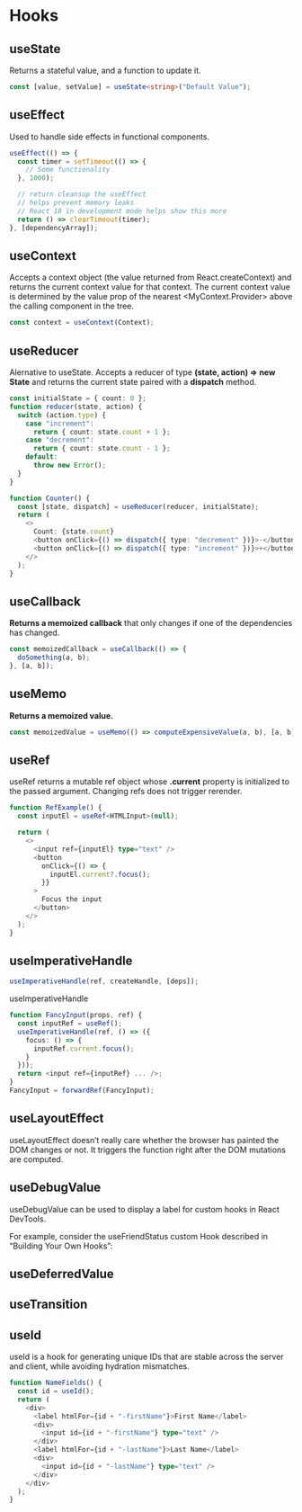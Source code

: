 # Hooks

## useState

Returns a stateful value, and a function to update it.

```typescript
const [value, setValue] = useState<string>("Default Value");
```

## useEffect

Used to handle side effects in functional components.

```typescript
useEffect(() => {
  const timer = setTimeout(() => {
    // Some functionality
  }, 1000);

  // return cleansup the useEffect
  // helps prevent memory leaks
  // React 18 in development mode helps show this more
  return () => clearTimeout(timer);
}, [dependencyArray]);
```

## useContext

Accepts a context object (the value returned from React.createContext) and returns the current context value for that context. The current context value is determined by the value prop of the nearest <MyContext.Provider> above the calling component in the tree.

```typescript
const context = useContext(Context);
```

## useReducer

Alernative to useState. Accepts a reducer of type **(state, action) => new State** and returns the current state paired with a **dispatch** method.

```typescript
const initialState = { count: 0 };
function reducer(state, action) {
  switch (action.type) {
    case "increment":
      return { count: state.count + 1 };
    case "decrement":
      return { count: state.count - 1 };
    default:
      throw new Error();
  }
}

function Counter() {
  const [state, dispatch] = useReducer(reducer, initialState);
  return (
    <>
      Count: {state.count}
      <button onClick={() => dispatch({ type: "decrement" })}>-</button>
      <button onClick={() => dispatch({ type: "increment" })}>+</button>
    </>
  );
}
```

## useCallback

**Returns a memoized callback** that only changes if one of the dependencies has changed.

```typescript
const memoizedCallback = useCallback(() => {
  doSomething(a, b);
}, [a, b]);
```

## useMemo

**Returns a memoized value.**

```typescript
const memoizedValue = useMemo(() => computeExpensiveValue(a, b), [a, b]);
```

## useRef

useRef returns a mutable ref object whose **.current** property is initialized to the passed argument. Changing refs does not trigger rerender.

```typescript
function RefExample() {
  const inputEl = useRef<HTMLInput>(null);

  return (
    <>
      <input ref={inputEl} type="text" />
      <button
        onClick={() => {
          inputEl.current?.focus();
        }}
      >
        Focus the input
      </button>
    </>
  );
}
```

## useImperativeHandle

```typescript
useImperativeHandle(ref, createHandle, [deps]);
```

useImperativeHandle

```typescript
function FancyInput(props, ref) {
  const inputRef = useRef();
  useImperativeHandle(ref, () => ({
    focus: () => {
      inputRef.current.focus();
    }
  }));
  return <input ref={inputRef} ... />;
}
FancyInput = forwardRef(FancyInput);
```

## useLayoutEffect

useLayoutEffect doesn’t really care whether the browser has painted the DOM changes or not. It triggers the function right after the DOM mutations are computed.

## useDebugValue

useDebugValue can be used to display a label for custom hooks in React DevTools.

For example, consider the useFriendStatus custom Hook described in “Building Your Own Hooks”:

## useDeferredValue

## useTransition

## useId

useId is a hook for generating unique IDs that are stable across the server and client, while avoiding hydration mismatches.

```typescript
function NameFields() {
  const id = useId();
  return (
    <div>
      <label htmlFor={id + "-firstName"}>First Name</label>
      <div>
        <input id={id + "-firstName"} type="text" />
      </div>
      <label htmlFor={id + "-lastName"}>Last Name</label>
      <div>
        <input id={id + "-lastName"} type="text" />
      </div>
    </div>
  );
}
```
